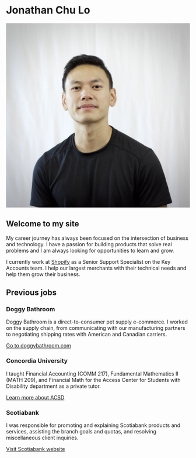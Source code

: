 # Jonathan Chu Lo

![profie-picture](/assets/profile.jpeg)

## Welcome to my site

My career journey has always been focused on the intersection of business and technology. I have a passion for building products that solve real problems and I am always looking for opportunities to learn and grow.

I currently work at <a href="https://www.shopify.com" target="_blank" rel="noopener">Shopify</a> as a Senior Support Specialist on the Key Accounts team. I help our largest merchants with their technical needs and help them grow their business.

## Previous jobs

### Doggy Bathroom
Doggy Bathroom is a direct-to-consumer pet supply e-commerce. I worked on the supply chain, from communicating with our manufacturing partners to negotiating shipping rates with American and Canadian carriers.

[Go to doggybathroom.com](https://www.doggybathroom.com)

### Concordia University
I taught Financial Accounting (COMM 217), Fundamental Mathematics II (MATH 209), and Financial Math for the Access Center for Students with Disability department as a private tutor.

[Learn more about ACSD](https://www.concordia.ca/students/accessibility.html)

### Scotiabank
I was responsible for promoting and explaining Scotiabank products and services, assisting the branch goals and quotas, and resolving miscellaneous client inquiries.

[Visit Scotiabank website](https://www.scotiabank.com/ca/en/personal.html)

